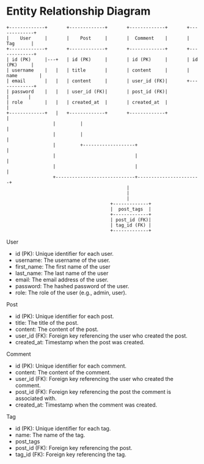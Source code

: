 # Entity Relationship Diagram

```plaintext
+-------------+       +-------------+       +-------------+       +-------------+
|    User     |       |    Post     |       |  Comment    |       |    Tag      |
+-------------+       +-------------+       +-------------+       +-------------+
| id (PK)     |---+   | id (PK)     |       | id (PK)     |       | id (PK)     |
| username    |   |   | title       |       | content     |       | name        |
| email       |   |   | content     |       | user_id (FK)|       +-------------+
| password    |   |   | user_id (FK)|       | post_id (FK)|           |       |
| role        |   |   | created_at  |       | created_at  |           |
+-------------+   |   +-------------+       +-------------+           |
                 |         |                                           |
                 |         |                                           |
                 |         +-------------------+                       |
                 |                             |                       |
                 |                             |                       |
                 +-----------------------------+-----------------------+
                                            |
                                            |
                                            |
                                      +-------------+
                                      |  post_tags  |
                                      +-------------+
                                      | post_id (FK)|
                                      | tag_id (FK) |
                                      +-------------+
```

User

- id (PK): Unique identifier for each user.
- username: The username of the user.
- first_name: The first name of the user
- last_name: The last name of the user
- email: The email address of the user.
- password: The hashed password of the user.
- role: The role of the user (e.g., admin, user).

Post

- id (PK): Unique identifier for each post.
- title: The title of the post.
- content: The content of the post.
- user_id (FK): Foreign key referencing the user who created the post.
- created_at: Timestamp when the post was created.

Comment

- id (PK): Unique identifier for each comment.
- content: The content of the comment.
- user_id (FK): Foreign key referencing the user who created the comment.
- post_id (FK): Foreign key referencing the post the comment is associated with.
- created_at: Timestamp when the comment was created.

Tag

- id (PK): Unique identifier for each tag.
- name: The name of the tag.
- post_tags
- post_id (FK): Foreign key referencing the post.
- tag_id (FK): Foreign key referencing the tag.